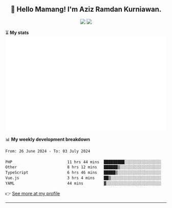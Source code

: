 <h2 align="center">👋 Hello Mamang! I'm Aziz Ramdan Kurniawan.</h2>  
<p align="center">
  <img src="https://komarev.com/ghpvc/?username=azizramdan">
  <img src="https://wakatime.com/badge/user/90056fa0-4c31-4eca-954e-2a3ac05896f9.svg">
</p>
    
⏳ **My stats**  
![](https://raw.githubusercontent.com/azizramdan/github-stats/master/generated/overview.svg#gh-dark-mode-only)

📊 **My weekly development breakdown**
<!--START_SECTION:waka-->

```txt
From: 26 June 2024 - To: 03 July 2024

PHP                        11 hrs 44 mins  █████████░░░░░░░░░░░░░░░░   36.25 %
Other                      8 hrs 12 mins   ██████▒░░░░░░░░░░░░░░░░░░   25.34 %
TypeScript                 6 hrs 46 mins   █████▒░░░░░░░░░░░░░░░░░░░   20.91 %
Vue.js                     3 hrs 4 mins    ██▒░░░░░░░░░░░░░░░░░░░░░░   09.50 %
YAML                       44 mins         ▓░░░░░░░░░░░░░░░░░░░░░░░░   02.27 %
```

<!--END_SECTION:waka-->
👉 [See more at my profile](https://wakatime.com/@azizramdan)
***
